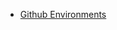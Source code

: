 
- [Github Environments](https://docs.github.com/en/actions/how-tos/deploy/configure-and-manage-deployments/manage-environments)